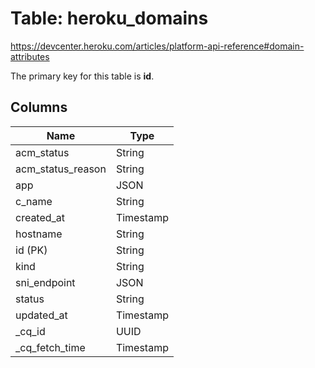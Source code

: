 # Table: heroku_domains
https://devcenter.heroku.com/articles/platform-api-reference#domain-attributes

The primary key for this table is **id**.


## Columns
| Name          | Type          |
| ------------- | ------------- |
|acm_status|String|
|acm_status_reason|String|
|app|JSON|
|c_name|String|
|created_at|Timestamp|
|hostname|String|
|id (PK)|String|
|kind|String|
|sni_endpoint|JSON|
|status|String|
|updated_at|Timestamp|
|_cq_id|UUID|
|_cq_fetch_time|Timestamp|